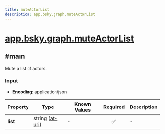 ```yaml
---
title: muteActorList
description: app.bsky.graph.muteActorList
---
```


# [app.bsky.graph.muteActorList](https://github.com/myConsciousness/atproto.dart/blob/main/lexicons/app/bsky/graph/muteActorList.json)

## #main

Mute a list of actors.

### Input

- **Encoding**: application/json

| Property | Type | Known Values | Required | Description |
| --- | --- | --- | :---: | --- |
| **list** | string ([at-uri](https://atproto.com/specs/at-uri-scheme)) | - | ✅ | - |
